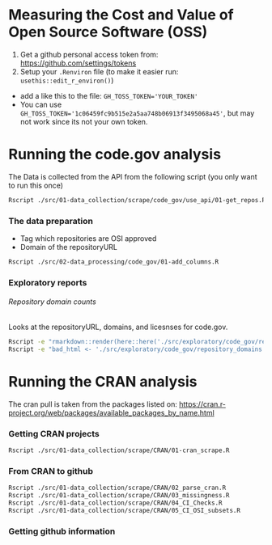 # Measuring the Cost and Value of Open Source Software (OSS)

1. Get a github personal access token from: https://github.com/settings/tokens
2. Setup your `.Renviron` file (to make it easier run: `usethis::edit_r_environ()`)
  - add a like this to the file: `GH_TOSS_TOKEN='YOUR_TOKEN'`
  - You can use `GH_TOSS_TOKEN='1c06459fc9b515e2a5aa748b06913f3495068a45'`, but may not work since its not your own token.

# Running the code.gov analysis

The Data is collected from the API from the following script (you only want to run this once)

```bash
Rscript ./src/01-data_collection/scrape/code_gov/use_api/01-get_repos.R
```

### The data preparation

- Tag which repositories are OSI approved
- Domain of the repositoryURL

```bash
Rscript ./src/02-data_processing/code_gov/01-add_columns.R
```

### Exploratory reports

###### Repository domain counts

Looks at the repositoryURL, domains, and licesnses for code.gov.

```bash
Rscript -e "rmarkdown::render(here::here('./src/exploratory/code_gov/repository_domains.Rmd'), output_dir = here::here('./output/code_gov'))"
Rscript -e "bad_html <- './src/exploratory/code_gov/repository_domains.html'; if (file.exists(here::here(bad_html))) file.remove(here::here(bad_html))"
```

# Running the CRAN analysis

The cran pull is taken from the packages listed on: https://cran.r-project.org/web/packages/available_packages_by_name.html

### Getting CRAN projects

```bash
Rscript ./src/01-data_collection/scrape/CRAN/01-cran_scrape.R
```

### From CRAN to github

```bash
Rscript ./src/01-data_collection/scrape/CRAN/02_parse_cran.R
Rscript ./src/01-data_collection/scrape/CRAN/03_missingness.R
Rscript ./src/01-data_collection/scrape/CRAN/04_CI_Checks.R
Rscript ./src/01-data_collection/scrape/CRAN/05_CI_OSI_subsets.R
```

### Getting github information

